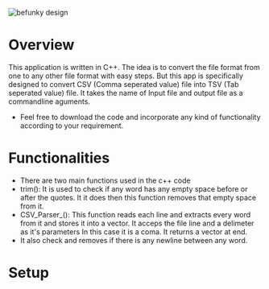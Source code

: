 
![befunky design](https://user-images.githubusercontent.com/26244906/32987076-575f1548-cc95-11e7-8df2-91b52d0fad58.jpg)

# Overview
This application is written in C++. The idea is to convert the file format from one to any other file format with easy steps. But this app is specifically designed to 
convert CSV (Comma seperated value) file into TSV (Tab seperated value) file. It takes the name of Input file and output file as a commandline 
aguments.

- Feel free to download the code and incorporate any kind of functionality according to your requirement.

# Functionalities
- There are two main functions used in the c++ code 
- trim(): It is used to check if any word has any empty space before or after the quotes. It it does then this function removes that empty
space from it.
- CSV_Parser_(): This function reads each line and extracts every word from it and stores it into a vector. It acceps the file line and a delimeter
as it's parameters In this case it is a coma. It returns a vector at end.
- It also check and removes if there is any newline between any word.

# Setup










